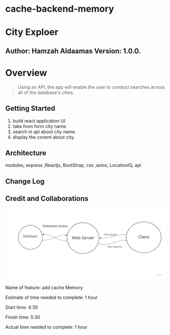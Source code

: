 # cache-backend-memory

# City Exploer

## Author: Hamzah Aldaamas Version: 1.0.0.

# Overview
 > Using an API, the app will enable the user to conduct searches across all of the database's cities.

## Getting Started
1. build react application UI 
2. take from form city name.
3. search in api about city name.
4. display the conent about city.


## Architecture
modules, express ,Reactjs, BootStrap, css ,axios, LocationIQ, api

## Change Log

## Credit and Collaborations

![Explain](map.jpg)

Name of feature: add cache Memory

Estimate of time needed to complete: 1 hour

Start time: 4:30

Finish time: 5:30

Actual time needed to complete: 1 hour 



